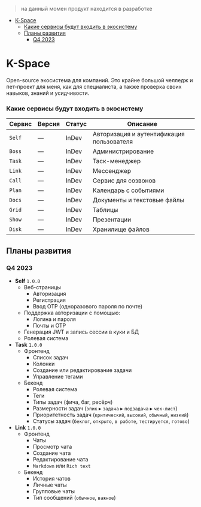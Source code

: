 > на данный момен продукт находится в разработке

<!-- TOC -->
* [K-Space](#k-space)
    * [Какие сервисы будут входить в экосистему](#какие-сервисы-будут-входить-в-экосистему)
  * [Планы развития](#планы-развития)
    * [Q4 2023](#q4-2023)
<!-- TOC -->

# K-Space
Open-source экосистема для компаний. Это крайне большой челледж и пет-проект для меня,
как для специалиста, а также проверка своих навыков, знаний и усидчивости.

### Какие сервисы будут входить в экосистему
| Сервис | Версия   | Статус | Описание                                  |
|--------|----------|--------|-------------------------------------------|
| `Self` | &horbar; | InDev  | Авторизация и аутентификация пользователя |
| `Boss` | &horbar; | InDev  | Администрирование                         |
| `Task` | &horbar; | InDev  | Таск-менеджер                             |
| `Link` | &horbar; | InDev  | Мессенджер                                |
| `Call` | &horbar; | InDev  | Сервис для созвонов                       |
| `Plan` | &horbar; | InDev  | Календарь с событиями                     |
| `Docs` | &horbar; | InDev  | Документы и текстовые файлы               |
| `Grid` | &horbar; | InDev  | Таблицы                                   |
| `Show` | &horbar; | InDev  | Презентации                               |
| `Disk` | &horbar; | InDev  | Хранилище файлов                          |


## Планы развития

### Q4 2023
- **Self** `1.0.0`
    - Веб-страницы
        - Авторизация
        - Регистрация
        - Ввод OTP (одноразового пароля по почте)
    - Поддержка авторизации с помощью:
        - Логина и пароля
        - Почты и OTP
    - Генерация JWT и запись сессии в куки и БД
    - Ролевая система
- **Task** `1.0.0`
    - Фронтенд
        - Список задач
        - Колонки
        - Создание или редактирование задачи
        - Управление тегами
    - Бекенд
        - Ролевая система
        - Теги
        - Типы задач (фича, баг, ресёрч)
        - Размерности задач (`эпик` ▸ `задача` ▸ `подзадача` ▸ `чек-лист`)
        - Приоритетность задач (`критический`, `высокий`, `обычный`, `низкий`)
        - Статусы задач (`беклог`, `открыто`, `в работе`, `тестируется`, `готово`)
- **Link** `1.0.0`
    - Фронтенд
        - Чаты
        - Просмотр чата
        - Создание чата
        - Редактирование чата
        - `Markdown` или `Rich text`
    - Бекенд
        - История чатов
        - Личные чаты
        - Групповые чаты
        - Тип сообщений (`обычное`, `важное`)
